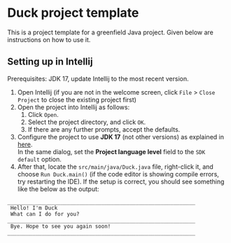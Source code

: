 # Duck project template

This is a project template for a greenfield Java project. Given below are instructions on how to use it.

## Setting up in Intellij

Prerequisites: JDK 17, update Intellij to the most recent version.

1. Open Intellij (if you are not in the welcome screen, click `File` > `Close Project` to close the existing project first)
1. Open the project into Intellij as follows:
   1. Click `Open`.
   1. Select the project directory, and click `OK`.
   1. If there are any further prompts, accept the defaults.
1. Configure the project to use **JDK 17** (not other versions) as explained in [here](https://www.jetbrains.com/help/idea/sdk.html#set-up-jdk).<br>
   In the same dialog, set the **Project language level** field to the `SDK default` option.
3. After that, locate the `src/main/java/Duck.java` file, right-click it, and choose `Run Duck.main()` (if the code editor is showing compile errors, try restarting the IDE). If the setup is correct, you should see something like the below as the output:

```
____________________________________________________________
 Hello! I'm Duck
 What can I do for you?
____________________________________________________________
 Bye. Hope to see you again soon!
____________________________________________________________
```
